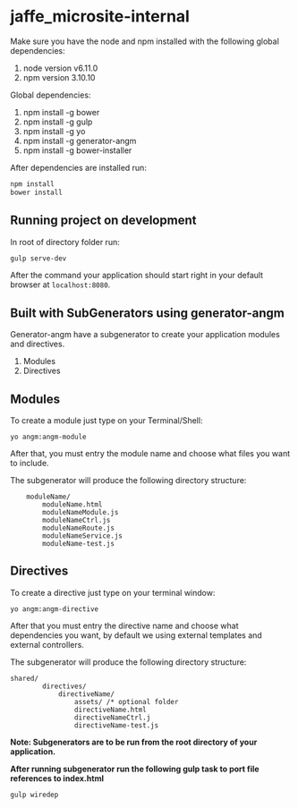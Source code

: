 # jaffe_microsite-internal 
 
 Make sure you have the node and npm installed with the following global dependencies: 
 
1. node version v6.11.0
2. npm version 3.10.10

Global dependencies: 
1. npm install -g bower
2. npm install -g gulp
3. npm install -g yo
4. npm install -g generator-angm
5. npm install -g bower-installer
 

After dependencies are installed run:

 ```bash
 npm install 
 bower install
 ```
 
 
 ## Running project on development
 In root of directory folder run:
 
 ```bash
 gulp serve-dev
 ```
 
 After the command your application should start right in your default browser at `localhost:8080`.
 

## Built with SubGenerators using generator-angm
Generator-angm have a subgenerator to create your application modules and directives.

1. Modules
2. Directives


## Modules
To create a module just type on your Terminal/Shell:

```
yo angm:angm-module
```

After that, you must entry the module name and choose what files you want to include.

The subgenerator will produce the following directory structure:

```
	moduleName/
		moduleName.html
		moduleNameModule.js
		moduleNameCtrl.js
		moduleNameRoute.js
		moduleNameService.js
		moduleName-test.js
```

## Directives
To create a directive just type on your terminal window:

```
yo angm:angm-directive
```

After that you must entry the directive name and choose what dependencies you want, by default we using external templates and external controllers.

The subgenerator will produce the following directory structure:

```
shared/
		directives/
			directiveName/
				assets/ /* optional folder
				directiveName.html
				directiveNameCtrl.j
				directiveName-test.js
```

**Note: Subgenerators are to be run from the root directory of your application.**

**After running subgenerator run the following gulp task to port file references to index.html**
```
gulp wiredep
```
